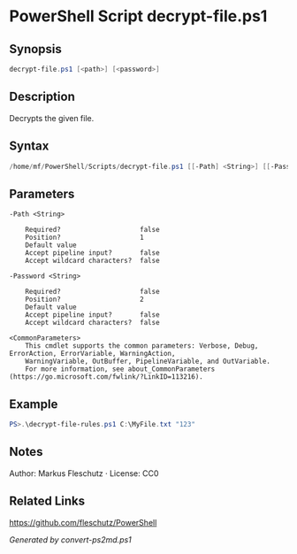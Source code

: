 # PowerShell Script decrypt-file.ps1

## Synopsis
```powershell
decrypt-file.ps1 [<path>] [<password>]
```

## Description
Decrypts the given file.

## Syntax
```powershell
/home/mf/PowerShell/Scripts/decrypt-file.ps1 [[-Path] <String>] [[-Password] <String>] [<CommonParameters>]
```

## Parameters

```
-Path <String>
    
    Required?                    false
    Position?                    1
    Default value                
    Accept pipeline input?       false
    Accept wildcard characters?  false
```

```
-Password <String>
    
    Required?                    false
    Position?                    2
    Default value                
    Accept pipeline input?       false
    Accept wildcard characters?  false
```

```
<CommonParameters>
    This cmdlet supports the common parameters: Verbose, Debug, ErrorAction, ErrorVariable, WarningAction, 
    WarningVariable, OutBuffer, PipelineVariable, and OutVariable.
    For more information, see about_CommonParameters (https://go.microsoft.com/fwlink/?LinkID=113216).
```

## Example
```powershell
PS>.\decrypt-file-rules.ps1 C:\MyFile.txt "123"
```


## Notes
Author: Markus Fleschutz · License: CC0

## Related Links
https://github.com/fleschutz/PowerShell

*Generated by convert-ps2md.ps1*
